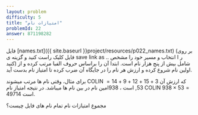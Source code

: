 ```yaml
---
layout: problem
difficulty: 5
title: "امتیازات نام"
problemId: 22
answer: 871198282
---
```

 فایل  [names.txt]({{ site.baseurl }}project/resources/p022_names.txt)  (بر روی فایل کلیک راست کنید و گزینه ی save link as .. ر ا انتخاب و مسیر خود را مشخص کنید)  شامل بیش از پنج هزار نام است. ابتدا آن را براساس حروف الفبا مرتب کرده و از اولین نام شروع کرده و ارزش هر نام را در جایگاه آن ضرب کرده تا امتیاز نام بدست آید.

برای مثال، وقتی نام ها مرتب میشوند COLIN که ارزش آن $3 + 15 + 12 + 9 + 14 = 53,$ است ، 938امین نام در بین نام ها میباشد. در نتیجه امتیاز نام COLIN $938 \times 53 = 49714$ است.

مجموع امتیازات نام تمام نام های فایل چیست؟ 
